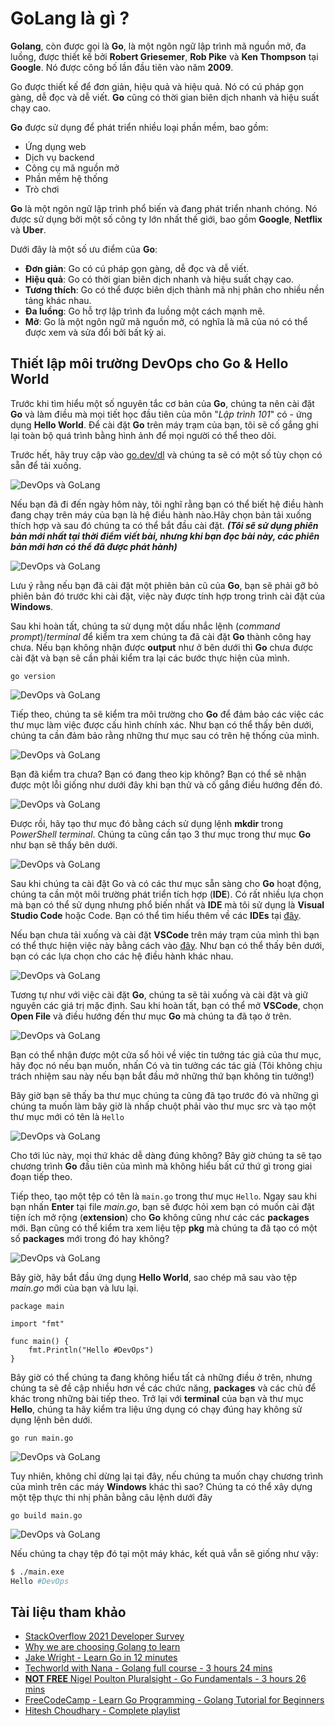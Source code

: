 # GoLang là gì ?

**Golang**, còn được gọi là **Go**, là một ngôn ngữ lập trình mã nguồn mở, đa luồng, được thiết kế bởi **Robert Griesemer**, **Rob Pike** và **Ken Thompson** tại **Google**. Nó được công bố lần đầu tiên vào năm **2009**.

Go được thiết kế để đơn giản, hiệu quả và hiệu quả. Nó có cú pháp gọn gàng, dễ đọc và dễ viết. **Go** cũng có thời gian biên dịch nhanh và hiệu suất chạy cao.

**Go** được sử dụng để phát triển nhiều loại phần mềm, bao gồm:

- Ứng dụng web
- Dịch vụ backend
- Công cụ mã nguồn mở
- Phần mềm hệ thống
- Trò chơi

**Go** là một ngôn ngữ lập trình phổ biến và đang phát triển nhanh chóng. Nó được sử dụng bởi một số công ty lớn nhất thế giới, bao gồm **Google**, **Netflix** và **Uber**.

Dưới đây là một số ưu điểm của **Go**:

- **Đơn giản**: Go có cú pháp gọn gàng, dễ đọc và dễ viết.
- **Hiệu quả**: Go có thời gian biên dịch nhanh và hiệu suất chạy cao.
- **Tương thích**: Go có thể được biên dịch thành mã nhị phân cho nhiều nền tảng khác nhau.
- **Đa luồng**: Go hỗ trợ lập trình đa luồng một cách mạnh mẽ.
- **Mở**: Go là một ngôn ngữ mã nguồn mở, có nghĩa là mã của nó có thể được xem và sửa đổi bởi bất kỳ ai.

## Thiết lập môi trường DevOps cho Go & Hello World

Trước khi tìm hiểu một số nguyên tắc cơ bản của **Go**, chúng ta nên cài đặt **Go** và làm điều mà mọi tiết học đầu tiên của môn "*Lập trình 101*" có - ứng dụng **Hello World**. Để cài đặt **Go** trên máy trạm của bạn, tôi sẽ cố gắng ghi lại toàn bộ quá trình bằng hình ảnh để mọi người có thể theo dõi.

Trước hết, hãy truy cập vào [go.dev/dl](https://go.dev/dl/) và chúng ta sẽ có một số tùy chọn có sẵn để tải xuống.

![DevOps và GoLang](/Image/GoLang01.png)


Nếu bạn đã đi đến ngày hôm này, tôi nghĩ rằng bạn có thể biết hệ điều hành đang chạy trên máy của bạn là hệ điều hành nào.Hãy chọn bản tải xuống thích hợp và sau đó chúng ta có thể bắt đầu cài đặt. **_(Tôi sẽ sử dụng phiên bản mới nhất tại thời điểm viết bài, nhưng khi bạn đọc bài này, các phiên bản mới hơn có thể đã được phát hành)_**

![DevOps và GoLang](/Image/GoLang02.png)

Lưu ý rằng nếu bạn đã cài đặt một phiên bản cũ của **Go**, bạn sẽ phải gỡ bỏ phiên bản đó trước khi cài đặt, việc này được tính hợp trong trình cài đặt của **Windows**.

Sau khi hoàn tất, chúng ta sử dụng một dấu nhắc lệnh (*command prompt*)/*terminal* để kiểm tra xem chúng ta đã cài đặt **Go** thành công hay chưa. Nếu bạn không nhận được **output** như ở bên dưới thì **Go** chưa được cài đặt và bạn sẽ cần phải kiểm tra lại các bước thực hiện của mình.

`go version`

![DevOps và GoLang](/Image/GoLang01.png)

Tiếp theo, chúng ta sẽ kiểm tra môi trường cho **Go** để đảm bảo các việc các thư mục làm việc được cấu hình chính xác. Như bạn có thể thấy bên dưới, chúng ta cần đảm bảo rằng những thư mục sau có trên hệ thống của mình.

![DevOps và GoLang](/Image/GoLang01.png)

Bạn đã kiểm tra chưa? Bạn có đang theo kịp không? Bạn có thể sẽ nhận được một lỗi giống như dưới đây khi bạn thử và cố gắng điều hướng đến đó.

![DevOps và GoLang](/Image/GoLang01.png)

Được rồi, hãy tạo thư mục đó bằng cách sử dụng lệnh **mkdir** trong P*owerShell terminal*. Chúng ta cũng cần tạo 3 thư mục trong thư mục **Go** như bạn sẽ thấy bên dưới.

![DevOps và GoLang](/Image/GoLang01.png)

Sau khi chúng ta cài đặt Go và có các thư mục sẵn sàng cho **Go** hoạt động, chúng ta cần một môi trường phát triển tích hợp (**IDE**). Có rất nhiều lựa chọn mà bạn có thể sử dụng nhưng phổ biến nhất và **IDE** mà tôi sử dụng là **Visual Studio Code** hoặc Code. Bạn có thể tìm hiểu thêm về các **IDEs** tại [đây](https://www.youtube.com/watch?v=vUn5akOlFXQ).

Nếu bạn chưa tải xuống và cài đặt **VSCode** trên máy trạm của mình thì bạn có thể thực hiện việc này bằng cách vào [đây](https://code.visualstudio.com/download). Như bạn có thể thấy bên dưới, bạn có các lựa chọn cho các hệ điều hành khác nhau.

![DevOps và GoLang](/Image/GoLang07.png)

Tương tự như với việc cài đặt **Go**, chúng ta sẽ tải xuống và cài đặt và giữ nguyên các giá trị mặc định. Sau khi hoàn tất, bạn có thể mở **VSCode**, chọn **Open File** và điều hướng đến thư mục **Go** mà chúng ta đã tạo ở trên.

![DevOps và GoLang](/Image/GoLang08.png)

Bạn có thể nhận được một cửa sổ hỏi về việc tin tưởng tác giả của thư mục, hãy đọc nó nếu bạn muốn, nhấn Có và tin tưởng các tác giả (Tôi không chịu trách nhiệm sau này nếu bạn bắt đầu mở những thứ bạn không tin tưởng!)

Bây giờ bạn sẽ thấy ba thư mục chúng ta cũng đã tạo trước đó và những gì chúng ta muốn làm bây giờ là nhấp chuột phải vào thư mục src và tạo một thư mục mới có tên là `Hello`

![DevOps và GoLang](/Image/GoLang09.png)

Cho tới lúc này, mọi thứ khác dễ dàng đúng không? Bây giờ chúng ta sẽ tạo chương trình **Go** đầu tiên của mình mà không hiểu bất cứ thứ gì trong giai đoạn tiếp theo.

Tiếp theo, tạo một tệp có tên là `main.go` trong thư mục `Hello`. Ngay sau khi bạn nhấn **Enter** tại file *main.go*, bạn sẽ được hỏi xem bạn có muốn cài đặt tiện ích mở rộng (**extension**) cho **Go** không cũng như các các **packages** mới. Bạn cũng có thể kiểm tra xem liệu tệp **pkg** mà chúng ta đã tạo có một số **packages** mới trong đó hay không?

![DevOps và GoLang](/Image/GoLang01.png)

Bây giờ, hãy bắt đầu ứng dụng **Hello World**, sao chép mã sau vào tệp *main.go* mới của bạn và lưu lại.

```
package main

import "fmt"

func main() {
    fmt.Println("Hello #DevOps")
}
```

Bây giờ có thể chúng ta đang không hiểu tất cả những điều ở trên, nhưng chúng ta sẽ đề cập nhiều hơn về các chức năng, **packages** và các chủ để khác trong những bài tiếp theo. Trở lại với **terminal** của bạn và thư mục **Hello**, chúng ta hãy kiểm tra liệu ứng dụng có chạy đúng hay không sử dụng lệnh bên dưới.

```
go run main.go
```

![DevOps và GoLang](/Image/GoLang011.png)

Tuy nhiên, không chỉ dừng lại tại đây, nếu chúng ta muốn chạy chương trình của mình trên các máy **Windows** khác thì sao? Chúng ta có thể xây dựng một tệp thực thi nhị phân bằng câu lệnh dưới đây

```
go build main.go
```

![DevOps và GoLang](/Image/GoLang012.png)

Nếu chúng ta chạy tệp đó tại một máy khác, kết quả vẫn sẽ giống như vậy:

```bash
$ ./main.exe
Hello #DevOps
```

## Tài liệu tham khảo

- [StackOverflow 2021 Developer Survey](https://insights.stackoverflow.com/survey/2021)
- [Why we are choosing Golang to learn](https://www.youtube.com/watch?v=7pLqIIAqZD4&t=9s)
- [Jake Wright - Learn Go in 12 minutes](https://www.youtube.com/watch?v=C8LgvuEBraI&t=312s)
- [Techworld with Nana - Golang full course - 3 hours 24 mins](https://www.youtube.com/watch?v=yyUHQIec83I)
- [**NOT FREE** Nigel Poulton Pluralsight - Go Fundamentals - 3 hours 26 mins](https://www.pluralsight.com/courses/go-fundamentals)
- [FreeCodeCamp - Learn Go Programming - Golang Tutorial for Beginners](https://www.youtube.com/watch?v=YS4e4q9oBaU&t=1025s)
- [Hitesh Choudhary - Complete playlist](https://www.youtube.com/playlist?list=PLRAV69dS1uWSR89FRQGZ6q9BR2b44Tr9N)